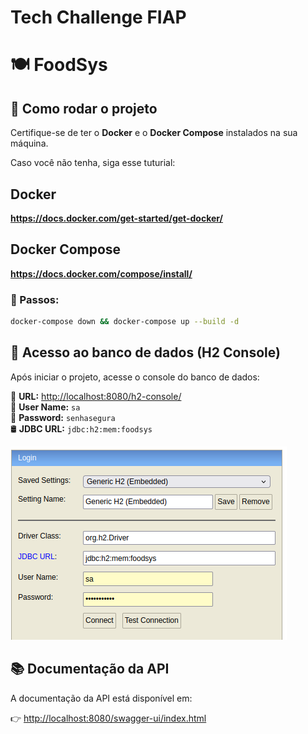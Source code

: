 # Tech Challenge FIAP

# 🍽️ FoodSys

## 🚀 Como rodar o projeto

Certifique-se de ter o **Docker** e o **Docker Compose** instalados na sua máquina.

Caso você não tenha, siga esse tuturial: 
## Docker
**https://docs.docker.com/get-started/get-docker/**

## Docker Compose
**https://docs.docker.com/compose/install/**

### 🔧 Passos:

```bash
docker-compose down && docker-compose up --build -d
```

## 💾 Acesso ao banco de dados (H2 Console)

Após iniciar o projeto, acesse o console do banco de dados:

🔗 **URL:** [http://localhost:8080/h2-console/](http://localhost:8080/h2-console/)  
👤 **User Name:** `sa`  
🔐 **Password:** `senhasegura`  
🛢️ **JDBC URL:** `jdbc:h2:mem:foodsys`

![img.png](img.png)

## 📚 Documentação da API

A documentação da API está disponível em:

👉 [http://localhost:8080/swagger-ui/index.html](http://localhost:8080/swagger-ui/index.html)


